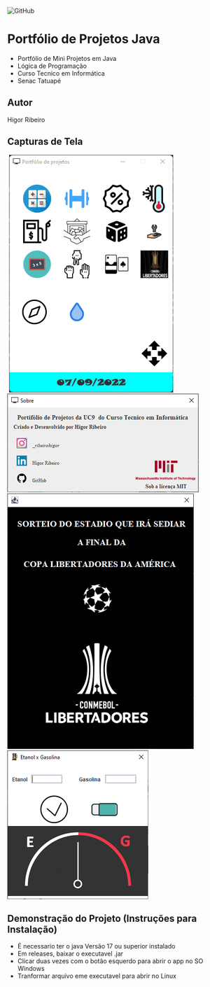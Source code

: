 ![GitHub](https://img.shields.io/github/license/ribeirohigor/portfolio-java?style=for-the-badge)
# Portfólio de Projetos Java 
- Portfólio de Mini Projetos em Java
- Lógica de Programação 
- Curso Tecnico em Informática 
- Senac Tatuapé
## Autor
Higor Ribeiro
## Capturas de Tela
![]()
![Tela](https://github.com/ribeirohigor/portfolio-java/blob/main/img/portifolio.png)
![Sobre](https://github.com/ribeirohigor/portfolio-java/blob/main/img/sobre.PNG)
![App](https://github.com/ribeirohigor/portfolio-java/blob/main/img/appdesafio.PNG)
![App](https://github.com/ribeirohigor/portfolio-java/blob/main/img/combustivel.PNG)
## Demonstração do Projeto (Instruções para Instalação)
- É necessario ter o java Versão 17 ou superior instalado 
- Em releases, baixar o executavel .jar 
- Clicar duas vezes com o botão esquerdo para abrir o app no SO Windows
- Tranformar arquivo eme executavel para abrir no Linux
